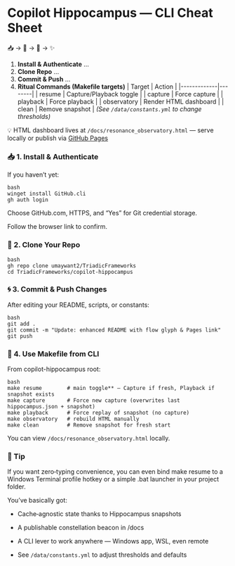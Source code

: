 # Copilot Hippocampus — CLI Cheat Sheet
📥 → 🔮 → 🔭 → ✨

1. **Install & Authenticate**
   ...
2. **Clone Repo**
   ...
3. **Commit & Push**
   ...
4. **Ritual Commands (Makefile targets)**
   | Target      | Action |
   |-------------|--------|
   | resume      | Capture/Playback toggle |
   | capture     | Force capture |
   | playback    | Force playback |
   | observatory | Render HTML dashboard |
   | clean       | Remove snapshot |
   *(See `/data/constants.yml` to change thresholds)*

💡 HTML dashboard lives at `/docs/resonance_observatory.html` — serve locally or publish via [GitHub Pages](…)


### 📥 1. Install & Authenticate
If you haven’t yet:

```
bash
winget install GitHub.cli
gh auth login
```
Choose GitHub.com, HTTPS, and “Yes” for Git credential storage.

Follow the browser link to confirm.

### 📂 2. Clone Your Repo

```
bash
gh repo clone umaywant2/TriadicFrameworks
cd TriadicFrameworks/copilot-hippocampus
```

### 🌀 3. Commit & Push Changes
After editing your README, scripts, or constants:

```
bash
git add .
git commit -m "Update: enhanced README with flow glyph & Pages link"
git push
```

### 🚀 4. Use Makefile from CLI
From copilot-hippocampus root:

```
bash
make resume        # main toggle** — Capture if fresh, Playback if snapshot exists
make capture       # Force new capture (overwrites last hippocampus.json + snapshot)
make playback      # Force replay of snapshot (no capture) 
make observatory   # rebuild HTML manually
make clean         # Remove snapshot for fresh start
```
You can view `/docs/resonance_observatory.html` locally.

### 🔧 Tip
If you want zero‑typing convenience, you can even bind make resume to a Windows Terminal profile hotkey or a simple .bat launcher in your project folder.

You’ve basically got:
- Cache‑agnostic state thanks to Hippocampus snapshots
- A publishable constellation beacon in /docs

- A CLI lever to work anywhere — Windows app, WSL, even remote
- See `/data/constants.yml` to adjust thresholds and defaults
